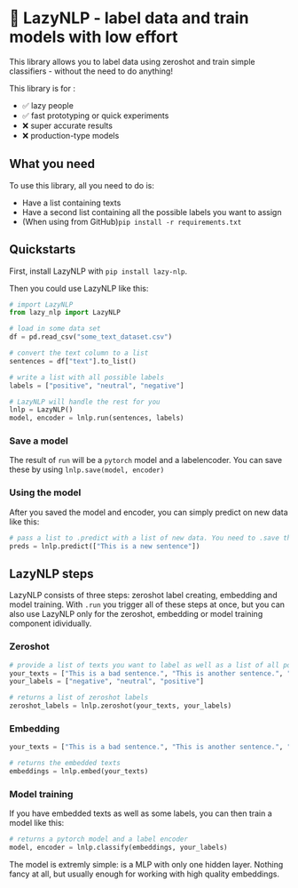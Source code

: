 # 🦥 LazyNLP - label data and train models with low effort

This library allows you to label data using zeroshot and train simple classifiers - without the need to do anything! 

This library is for : 
- ✅ lazy people
- ✅ fast prototyping or quick experiments
- ❌ super accurate results 
- ❌ production-type models

## What you need 

To use this library, all you need to do is: 
- Have a list containing texts
- Have a second list containing all the possible labels you want to assign
- (When using from GitHub)`pip install -r requirements.txt`

## Quickstarts

First, install LazyNLP with `pip install lazy-nlp`. 

Then you could use LazyNLP like this:

```python
# import LazyNLP
from lazy_nlp import LazyNLP

# load in some data set
df = pd.read_csv("some_text_dataset.csv")

# convert the text column to a list
sentences = df["text"].to_list()

# write a list with all possible labels
labels = ["positive", "neutral", "negative"]

# LazyNLP will handle the rest for you
lnlp = LazyNLP()
model, encoder = lnlp.run(sentences, labels)
```
### Save a model
The result of `run` will be a `pytorch` model and a labelencoder. You can save these by using `lnlp.save(model, encoder)`

### Using the model
After you saved the model and encoder, you can simply predict on new data like this: 
```python
# pass a list to .predict with a list of new data. You need to .save the model and encoder before!
preds = lnlp.predict(["This is a new sentence"])
```

## LazyNLP steps

LazyNLP consists of three steps: zeroshot label creating, embedding and model training. With `.run` you trigger all of these steps at once, but you can also use LazyNLP only for the zeroshot, embedding or model training component idividually. 

### Zeroshot

```python
# provide a list of texts you want to label as well as a list of all potential labels
your_texts = ["This is a bad sentence.", "This is another sentence.", "More sentences!", "I, too, am a sentence", "This is a good sentence."]
your_labels = ["negative", "neutral", "positive"]

# returns a list of zeroshot labels
zeroshot_labels = lnlp.zeroshot(your_texts, your_labels)
```


### Embedding

```python
your_texts = ["This is a bad sentence.", "This is another sentence.", "More sentences!", "I, too, am a sentence", "This is a good sentence."]

# returns the embedded texts
embeddings = lnlp.embed(your_texts)
```

### Model training

If you have embedded texts as well as some labels, you can then train a model like this:

```python
# returns a pytorch model and a label encoder
model, encoder = lnlp.classify(embeddings, your_labels)
```

The model is extremly simple: is a MLP with only one hidden layer. Nothing fancy at all, but usually enough for working with high quality embeddings.